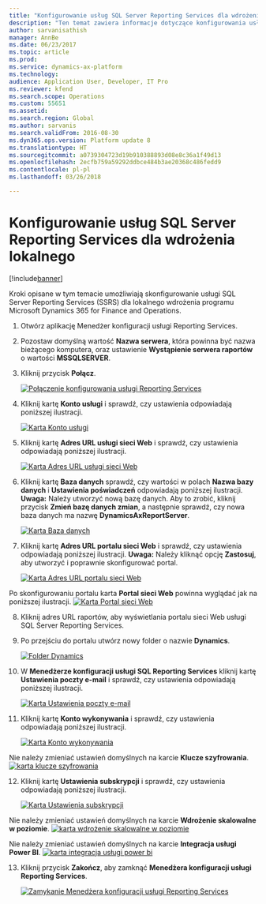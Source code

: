 ```yaml
---
title: "Konfigurowanie usług SQL Server Reporting Services dla wdrożenia lokalnego"
description: "Ten temat zawiera informacje dotyczące konfigurowania usługi SQL Server Reporting Services (SSRS) dla wdrożenia lokalnego."
author: sarvanisathish
manager: AnnBe
ms.date: 06/23/2017
ms.topic: article
ms.prod: 
ms.service: dynamics-ax-platform
ms.technology: 
audience: Application User, Developer, IT Pro
ms.reviewer: kfend
ms.search.scope: Operations
ms.custom: 55651
ms.assetid: 
ms.search.region: Global
ms.author: sarvanis
ms.search.validFrom: 2016-08-30
ms.dyn365.ops.version: Platform update 8
ms.translationtype: HT
ms.sourcegitcommit: a0739304723d19b910388893d08e8c36a1f49d13
ms.openlocfilehash: 2ecfb759a59292ddbce484b3ae20368c486fedd9
ms.contentlocale: pl-pl
ms.lasthandoff: 03/26/2018

---
```

# <a name="configure-sql-server-reporting-services-for-an-on-premises-deployment"></a>Konfigurowanie usług SQL Server Reporting Services dla wdrożenia lokalnego

[!include[banner](../includes/banner.md)]

Kroki opisane w tym temacie umożliwiają skonfigurowanie usługi SQL Server Reporting Services (SSRS) dla lokalnego wdrożenia programu Microsoft Dynamics 365 for Finance and Operations.

1. Otwórz aplikację Menedżer konfiguracji usługi Reporting Services.
2. Pozostaw domyślną wartość **Nazwa serwera**, która powinna być nazwa bieżącego komputera, oraz ustawienie **Wystąpienie serwera raportów** o wartości **MSSQLSERVER**. 
3. Kliknij przycisk **Połącz**.
   
   [![Połączenie konfigurowania usługi Reporting Services](./media/ssrs-config-manager-01.png)](./media/ssrs-config-manager-01.png)
   
4. Kliknij kartę **Konto usługi** i sprawdź, czy ustawienia odpowiadają poniższej ilustracji.

    [![Karta Konto usługi](./media/ssrs-config-manager-02.png)](./media/ssrs-config-manager-02.png)
    
5. Kliknij kartę **Adres URL usługi sieci Web** i sprawdź, czy ustawienia odpowiadają poniższej ilustracji. 

    [![Karta Adres URL usługi sieci Web](./media/ssrs-config-manager-03.png)](./media/ssrs-config-manager-03.png) 
    
6. Kliknij kartę **Baza danych** sprawdź, czy wartości w polach **Nazwa bazy danych** i **Ustawienia poświadczeń** odpowiadają poniższej ilustracji. **Uwaga:** Należy utworzyć nową bazę danych. Aby to zrobić, kliknij przycisk **Zmień bazę danych zmian**, a następnie sprawdź, czy nowa baza danych ma nazwę **DynamicsAxReportServer**.

    [![Karta Baza danych](./media/ssrs-config-manager-04.png)](./media/ssrs-config-manager-04.png)
    
7. Kliknij kartę **Adres URL portalu sieci Web** i sprawdź, czy ustawienia odpowiadają poniższej ilustracji. **Uwaga:** Należy kliknąć opcję **Zastosuj**, aby utworzyć i poprawnie skonfigurować portal.

    [![Karta Adres URL portalu sieci Web](./media/ssrs-config-manager-05.png)](./media/ssrs-config-manager-05.png)
    
  Po skonfigurowaniu portalu karta **Portal sieci Web** powinna wyglądać jak na poniższej ilustracji.
    [![Karta Portal sieci Web](./media/ssrs-config-manager-06.png)](./media/ssrs-config-manager-06.png)
    
8. Kliknij adres URL raportów, aby wyświetlania portalu sieci Web usługi SQL Server Reporting Services. 
9.  Po przejściu do portalu utwórz nowy folder o nazwie **Dynamics**.

    [![Folder Dynamics](./media/ssrs-config-manager-07.png)](./media/ssrs-config-manager-07.png)
    
10. W **Menedżerze konfiguracji usługi SQL Reporting Services** kliknij kartę **Ustawienia poczty e-mail** i sprawdź, czy ustawienia odpowiadają poniższej ilustracji.

    [![Karta Ustawienia poczty e-mail](./media/ssrs-config-manager-08.png)](./media/ssrs-config-manager-08.png)
    
11. Kliknij kartę **Konto wykonywania** i sprawdź, czy ustawienia odpowiadają poniższej ilustracji.

    [![Karta Konto wykonywania](./media/ssrs-config-manager-09.png)](./media/ssrs-config-manager-09.png)
    
  Nie należy zmieniać ustawień domyślnych na karcie **Klucze szyfrowania**. [![karta klucze szyfrowania](./media/ssrs-config-manager-10.png)](./media/ssrs-config-manager-10.png)
    
12. Kliknij kartę **Ustawienia subskrypcji** i sprawdź, czy ustawienia odpowiadają poniższej ilustracji.

    [![Karta Ustawienia subskrypcji](./media/ssrs-config-manager-11.png)](./media/ssrs-config-manager-11.png)
    
  Nie należy zmieniać ustawień domyślnych na karcie **Wdrożenie skalowalne w poziomie**. [![karta wdrożenie skalowalne w poziomie](./media/ssrs-config-manager-12.png)](./media/ssrs-config-manager-12.png)
    
  Nie należy zmieniać ustawień domyślnych na karcie **Integracja usługi Power BI**. [![karta integracja usługi power bi](./media/ssrs-config-manager-13.png)](./media/ssrs-config-manager-13.png) 
    
13. Kliknij przycisk **Zakończ**, aby zamknąć **Menedżera konfiguracji usługi Reporting Services**.

    [![Zamykanie Menedżera konfiguracji usługi Reporting Services](./media/ssrs-config-manager-14.png)](./media/ssrs-config-manager-14.png)
    


